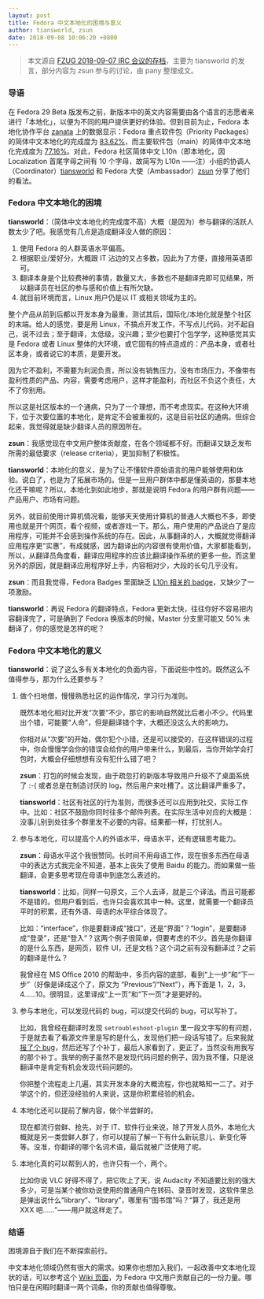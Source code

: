 ```yaml
---
layout: post
title: Fedora 中文本地化的困境与意义
author: tiansworld, zsun
date: 2018-09-08 10:06:20 +0800
---
```


> 本文源自 [FZUG 2018-09-07 IRC 会议的存档](https://meetbot.fedoraproject.org/fedora-zh/2018-09-07/fzug.2018-09-07-13.15.log.html)，主要为 tiansworld 的发言，部分内容为 zsun 参与的讨论，由 pany 整理成文。

### 导语

在 Fedora 29 Beta 版发布之前，新版本中的英文内容需要由各个语言的志愿者来进行「本地化」，以便为不同的用户提供更好的体验。但到目前为止，Fedora 本地化协作平台 [zanata](https://fedora.zanata.org) 上的数据显示：Fedora 重点软件包（Priority Packages）的简体中文本地化的完成度为 [83.62%](https://fedora.zanata.org/version-group/view/PriorityPackages/languages/zh-CN)，而主要软件包（main）的简体中文本地化完成度为 [77.16%](https://fedora.zanata.org/version-group/view/main/languages/zh-CN)。对此，Fedora 社区简体中文 L10n（即本地化，因 Localization 首尾字母之间有 10 个字母，故简写为 L10n ——注）小组的协调人（Coordinator）[tiansworld](https://fedoraproject.org/wiki/User:Tiansworld) 和 Fedora 大使（Ambassador）[zsun](https://fedoraproject.org/wiki/User:Zsun) 分享了他们的看法。

### Fedora 中文本地化的困境

**tiansworld**：（简体中文本地化的完成度不高）大概（是因为）参与翻译的活跃人数太少了吧。我感觉有几点是造成翻译没人做的原因：

1. 使用 Fedora 的人群英语水平偏高。
2. 根据职业/爱好分，大概跟 IT 沾边的又占多数，因此为了方便，直接用英语即可。
3. 翻译本身是个比较费神的事情，数量又大，多数也不是翻译完即可见结果，所以翻译员在社区的参与感和价值上有所欠缺。
4. 就目前环境而言，Linux 用户仍是以 IT 或相关领域为主的。

整个产品从前到后都以开发本身为最重，测试其后，国际化/本地化就是整个社区的末端。给人的感觉，要是用 Linux，不搞点开发工作，不写点儿代码，对不起自己，说不过去；至于翻译，太低级，没兴趣；至少也要打个包学学，这种感觉其实是 Fedora 或者 Linux 整体的大环境，或它固有的特点造成的：产品本身，或者社区本身，或者说它的本质，是要开发。

因为它不盈利，不需要为利润负责，所以没有销售压力，没有市场压力，不像带有盈利性质的产品、内容，需要考虑用户，这样才能盈利，而社区不负这个责任，大不了你别用。

所以这是社区版本的一个通病，只为了一个理想，而不考虑现实。在这种大环境下，位于次要位置的本地化，是肯定不会被重视的，这是目前社区的通病。但综合起来，我觉得就是缺少翻译人员的原因所在。

**zsun**：我感觉现在中文用户整体贡献度，在各个领域都不好。而翻译又缺乏发布所需的最低要求（release criteria），更加抑制了积极性。

**tiansworld**：本地化的意义，是为了让不懂软件原始语言的用户能够使用和体验。说白了，也是为了拓展市场的。但是一旦用户群体中都是懂英语的，那要本地化还干嘛呢？所以，本地化到如此地步，那就是说明 Fedora 的用户群有问题——产品用户、市场有问题。

另外，就目前使用计算机情况看，能够天天使用计算机的普通人大概也不多，即使用也就是开个网页，看个视频，或者游戏一下。那么，用户使用的产品说白了是应用程序，可能并不会感到操作系统的存在。因此，从事翻译的人，大概就觉得翻译应用程序更“实惠”，有成就感，因为翻译出的内容很有使用价值，大家都能看到，所以，从翻译员角度看，翻译应用程序的应该比翻译操作系统的更多一些。而这里另外的原因，就是翻译应用程序好上手，内容相对少，大段的长句几乎没有。

**zsun**：而且我觉得，Fedora Badges 里面缺乏 [L10n 相关的 badge](https://badges.fedoraproject.org/tags/l10n/any)，又缺少了一项激励。

**tiansworld**：再说 Fedora 的翻译特点，Fedora 更新太快，往往你好不容易把内容翻译完了，可是确到了 Fedora 换版本的时候，Master 分支里可能又 50% 未翻译了，你的感觉是怎样的呢？

### Fedora 中文本地化的意义

**tiansworld**：说了这么多有关本地化的负面内容，下面说些中性的。既然这么不值得参与，那为什么还要参与？

1. 做个扫地僧，慢慢熟悉社区的运作情况，学习行为准则。

    既然本地化相对比开发“次要”不少，那它的影响自然就比后者小不少。代码里出个错，可能要“人命”，但是翻译错个字，大概还没这么大的影响力。

    你相对从“次要”的开始，偶尔犯个小错，还是可以接受的，在这样错误的过程中，你会慢慢学会你的错误会给你的用户带来什么，到最后，当你开始学会打包时，大概会仔细想想有没有犯什么错了吧？

    **zsun**：打包的时候会发现，由于疏忽打的新版本导致用户升级不了桌面系统了 :-( 或者总是在制造讨厌的 log，然后用户来吐槽了。这比翻译严重多了。

    **tiansworld**：社区有社区的行为准则，而很多还可以应用到社交，实际工作中。比如：社区不鼓励你同时往多个邮件列表。在实际生活中对应的大概是：没事儿别到处往多个群里发不必要的内容。结果都一样，打扰别人。

2. 参与本地化，可以提高个人的外语水平，母语水平，还有逻辑思考能力。

    **zsun**：母语水平这个我很赞同。长时间不用母语工作，现在很多东西在母语中的表达方式我完全不知道，基本上丧失了使用 Baidu 的能力。而如果做一些翻译，会更多思考现在母语中到底怎么表述的。

    **tiansworld**：比如，同样一句原文，三个人去译，就是三个译法。而且可能都不是错的。但用户看到后，也许只会喜欢其中一种。这里，就需要一个翻译员平时的积累，还有外语、母语的水平综合体现了。

    比如：“interface”，你是要翻译成“接口”，还是“界面”？“login”，是要翻译成“登录”，还是“登入”？这两个例子很简单，但要考虑的不少。首先是你翻译的是什么东西，是网页，软件 UI，还是文档？这个词之前有没有翻译过？之前的翻译是什么？

    我曾经在 MS Office 2010 的帮助中，多页内容的底部，看到“上一步”和“下一步”（好像是译成这个了，原文为 “Previous”/“Next”），再下面是 1，2，3，4……10。很明显，这里译成“上一页”和“下一页”才是更好的。

3. 参与本地化，可以发现代码的 bug，可以提交代码的 bug，可以写补丁。

    比如，我曾经在翻译时发现 `setroubleshoot-plugin` 里一段文字写的有问题，于是就去看了看源文件里是写的是什么，发现他们把一段话写错了。后来我就[报了个 bug](https://bugzilla.redhat.com/show_bug.cgi?id=1339678)，然后还写了个补丁，最后人家看到了，更正了，当然没有用我写的那个补丁。我举的例子虽然不是发现代码问题的例子，因为我不懂，只是说翻译中是肯定有机会发现代码问题的。

    你把整个流程走上几遍，其实开发本身的大概流程，你也就略知一二了。对于学这个的，但还没经验的人来说，这是你积累经验的机会。

4. 本地化还可以提前了解内容，做个半尝鲜的。

    现在都流行尝鲜、抢先，对于 IT、软件行业来说，除了开发人员外，本地化大概就是另一类尝鲜人群了，你可以提前了解一下有什么新玩意儿、新变化等等。没准，你翻译的哪个名词术语，最后就被广泛使用了呢。

5. 本地化真的可以帮到人的，也许只有一个，两个。

    比如你说 VLC 好得不得了，把它吹上了天，说 Audacity 不知道要比别的强大多少，可是当某个被你劝说使用的普通用户在转码、录音时发现，这软件里总是弹出说什么“library”、“library”，哪里有“图书馆”吗？“算了，我还是用 XXX 吧……”——用户就这样走了。

### 结语

困境源自于我们在不断探索前行。

中文本地化领域仍然有很大的需求。如果你也想加入我们，一起改善中文本地化现状的话，可以参考这个 [Wiki 页面](https://fedoraproject.org/wiki/L10N/Translate_on_Zanata/zh-cn)，为 Fedora 中文用户贡献自己的一份力量。哪怕只是在闲暇时翻译一两个词条，你的贡献也值得尊敬。
